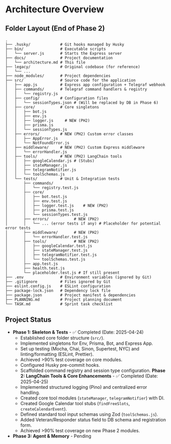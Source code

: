# Architecture Overview

## Folder Layout (End of Phase 2)

```
.
├── .husky/             # Git hooks managed by Husky
├── bin/                # Executable scripts
│   └── server.js       # Starts the Express server
├── docs/               # Project documentation
│   └── architecture.md # This file
├── legacy/             # Original codebase (for reference)
│   └── ...
├── node_modules/       # Project dependencies
├── src/                # Source code for the application
│   ├── app.js          # Express app configuration + Telegraf webhook
│   ├── commands/       # Telegraf command handlers & registry
│   │   └── registry.js
│   ├── config/         # Configuration files
│   │   └── sessionTypes.json # (Will be replaced by DB in Phase 6)
│   ├── core/           # Core singletons
│   │   ├── bot.js
│   │   ├── env.js
│   │   ├── logger.js     # NEW (PH2)
│   │   ├── prisma.js
│   │   └── sessionTypes.js
│   ├── errors/         # NEW (PH2) Custom error classes
│   │   ├── AppError.js
│   │   └── NotFoundError.js
│   ├── middleware/     # NEW (PH2) Custom Express middleware
│   │   └── errorHandler.js
│   ├── tools/          # NEW (PH2) LangChain tools
│   │   ├── googleCalendar.js # (Stubs)
│   │   ├── stateManager.js
│   │   ├── telegramNotifier.js
│   │   └── toolSchemas.js
│   └── tests/          # Unit & Integration tests
│       ├── commands/
│       │   └── registry.test.js
│       ├── core/
│       │   ├── bot.test.js
│       │   ├── env.test.js
│       │   ├── logger.test.js    # NEW (PH2)
│       │   ├── prisma.test.js
│       │   └── sessionTypes.test.js
│       ├── errors/           # NEW (PH2)
│       │   └── ... (error tests if any) # Placeholder for potential error tests
│       ├── middleware/       # NEW (PH2)
│       │   └── errorHandler.test.js
│       ├── tools/            # NEW (PH2)
│       │   ├── googleCalendar.test.js
│       │   ├── stateManager.test.js
│       │   ├── telegramNotifier.test.js
│       │   └── toolSchemas.test.js
│       ├── app.test.js
│       ├── health.test.js
│       └── placeholder.test.js # If still present
├── .env                # Environment variables (ignored by Git)
├── .gitignore          # Files ignored by Git
├── eslint.config.js    # ESLint configuration
├── package-lock.json   # Dependency lock file
├── package.json        # Project manifest & dependencies
├── PLANNING.md         # Project planning document
└── TASK.md             # Sprint task checklist
```

## Project Status

*   **Phase 1: Skeleton & Tests** - ✅ Completed (Date: 2025-04-24)
    *   Established core folder structure (`src/`).
    *   Implemented singletons for Env, Prisma, Bot, and Express App.
    *   Set up testing (Mocha, Chai, Sinon, Supertest, NYC) and linting/formatting (ESLint, Prettier).
    *   Achieved >90% test coverage on core modules.
    *   Configured Husky pre-commit hooks.
    *   Scaffolded command registry and session type configuration.
**Phase 2: LangChain Tools & Core Enhancements** - ✅ Completed (Date: 2025-04-25)
    *   Implemented structured logging (Pino) and centralized error handling.
    *   Created core tool modules (`stateManager`, `telegramNotifier`) with DI.
    *   Created Google Calendar tool stubs (`findFreeSlots`, `createCalendarEvent`).
    *   Defined standard tool input schemas using Zod (`toolSchemas.js`).
    *   Added Veteran/Responder status field to DB schema and registration form.
    *   Achieved >90% test coverage on new Phase 2 modules.
*   **Phase 3: Agent & Memory** - Pending

